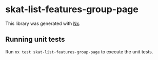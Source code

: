 # skat-list-features-group-page

This library was generated with [Nx](https://nx.dev).

## Running unit tests

Run `nx test skat-list-features-group-page` to execute the unit tests.
